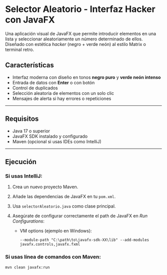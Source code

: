 #  Selector Aleatorio - Interfaz Hacker con JavaFX

Una aplicación visual de JavaFX que permite introducir elementos en una lista y seleccionar aleatoriamente un número determinado de ellos. Diseñado con estética *hacker* (negro + verde neón) al estilo Matrix o terminal retro.

## Características

-  Interfaz moderna con diseño en tonos **negro puro** y **verde neón intenso**
-  Entrada de datos con **Enter** o con botón
-  Control de duplicados
-  Selección aleatoria de elementos con un solo clic
-  Mensajes de alerta si hay errores o repeticiones

---

## Requisitos

- Java 17 o superior
- JavaFX SDK instalado y configurado
- Maven (opcional si usas IDEs como IntelliJ)

---

##  Ejecución

### Si usas IntelliJ:

1. Crea un nuevo proyecto Maven.
2. Añade las dependencias de JavaFX en tu `pom.xml`.
3. Usa `selectorAleatorio.java` como clase principal.
4. Asegúrate de configurar correctamente el path de JavaFX en *Run Configurations*:

   - VM options (ejemplo en Windows):

     ```
     --module-path "C:\path\to\javafx-sdk-XX\lib" --add-modules javafx.controls,javafx.fxml
     ```

### Si usas línea de comandos con Maven:

```bash
mvn clean javafx:run
